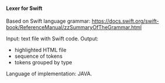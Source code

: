 #### Lexer for Swift

Based on Swift language grammar:
https://docs.swift.org/swift-book/ReferenceManual/zzSummaryOfTheGrammar.html

Input: text file with Swift code.
Output: 
* highlighted HTML file
* sequence of tokens
* tokens grouped by type

Language of implementation: JAVA.
